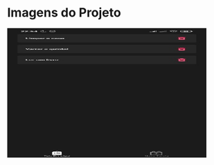 # Imagens do Projeto

<p>
  <img width="460" height="300" src="imagens/readme/pagina-principal.jpg" >
</p>
